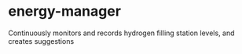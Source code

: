 # energy-manager
Continuously monitors and records hydrogen filling station levels, and creates suggestions
